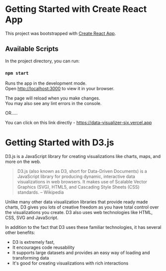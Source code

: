 # Getting Started with Create React App

This project was bootstrapped with [Create React App](https://github.com/facebook/create-react-app).

## Available Scripts

In the project directory, you can run:

### `npm start`

Runs the app in the development mode.\
Open [http://localhost:3000](http://localhost:3000) to view it in your browser.

The page will reload when you make changes.\
You may also see any lint errors in the console.

OR.....

You can click on this link directly - https://data-visualizer-six.vercel.app

# Getting Started with D3.js

D3.js is a JavaScript library for creating visualizations like charts, maps, and more on the web.

> D3.js (also known as D3, short for Data-Driven Documents) is a JavaScript library for producing dynamic, interactive data visualizations in web browsers. It makes use of Scalable Vector Graphics (SVG), HTML5, and Cascading Style Sheets (CSS) standards. – Wikipedia

Unlike many other data visualization libraries that provide ready made charts, D3 gives you lots of creative freedom as you have total control over the visualizations you create. D3 also uses web technologies like HTML, CSS, SVG and JavaScript.

In addition to the fact that D3 uses these familiar technologies, it has several other benefits:

* D3 is extremely fast,
* It encourages code reusability
* It supports large datasets and provides an easy way of loading and transforming data
* It's good for creating visualizations with rich interactions
